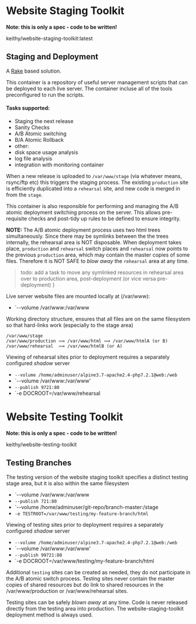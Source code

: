 Website Staging Toolkit
=======================

**Note: this is only a spec - code to be written!**

keithy/website-staging-toolkit:latest

Staging and Deployment
----------------------

A [Rake](https://github.com/ruby/rake) based solution. 

This container is a repository of useful server management scripts that can be deployed
to each live server. The container incluse all of the tools preconfigured to run the scripts. 

#### Tasks supported:

* Staging the next release
* Sanity Checks
* A/B Atomic switching
* B/A Atomic Rollback
* other:
 * disk space usage analysis
 * log file analysis
 * integration with monitoring container

When a new release is uploaded to `/var/www/stage` (via whatever means, rsync/ftp etc) this
triggers the staging process. The existing `production` site is efficiently duplicated 
into a `rehearsal` site, and new code is merged in from the `stage`.

This container is also responsible for performing and managing the A/B atomic deployment
switching process on the server. This allows pre-requisite checks and post-tidy up rules
to be defined to ensure integrity.

**NOTE:** The A/B atomic deployment process uses two html trees simultaneously. 
Since there may be symlinks between the the trees internally, the rehearsal area is NOT disposable. 
When deployment takes place, `production` and `rehearsal` switch places and `rehearsal` now points
to the previous `production` area, which may contain the master copies of some files. Therefore 
it is NOT SAFE to *blow away* the `rehearsal` area at any time. 

> todo: add a task to move any symlinked resources in rehearsal area over to production area,
> post-deployment (or vice versa pre-deployment) }

Live server website files are mounted locally at (/var/www):

* `--volume /var/www:/var/www

Working directory structure, ensures that all files are on the same
filesystem so that hard-links work (especially to the stage area)

	/var/www/stage
	/var/www/production ⟹ /var/www/html ⟹ /var/www/htmlA (or B)
	/var/www/rehearsal  ⟹ /var/www/htmlB (or A)

Viewing of rehearsal sites prior to deployment requires a separately configured _shadow_ server

* `--volume /home/adminuser/alpine3.7-apache2.4-php7.2.1@web:/web`
* `--volume /var/www:/var/www'
* `--publish 9721:80`
* `-e DOCROOT=/var/www/rehearsal

Website Testing Toolkit
=======================

**Note: this is only a spec - code to be written!**

keithy/website-testing-toolkit

Testing Branches
----------------
The testing version of the website staging toolkit specifies a distinct testing stage area, 
but it is also within the same filesystem

* `--volume /var/www:/var/www 
* `--publish 721:80`
* `--volume /home/adminuser/git-repo/branch-master:/stage
* `-e TESTROOT=/var/www/testing/my-feature-branch/html`

Viewing of testing sites prior to deployment requires a separately configured _shadow_ server

* `--volume /home/adminuser/alpine3.7-apache2.4-php7.2.1@web:/web`
* `--volume /var/www:/var/www'
* `--publish 99721:80`
* `-e DOCROOT=/var/www/testing/my-feature-branch/html

Additional `testing` sites can be created as needed, they do not participate in the A/B 
atomic switch process.
Testing sites never contain the master copies of shared resources but do link to shared
resources in the /var/www/production or /var/www/rehearsal sites.

Testing sites can be safely *blown away* at any time.
Code is never released directly from the testing area into production.
The website-staging-toolkit deployment method is always used.
	